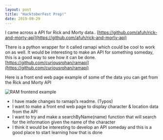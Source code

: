 ```yaml
---
layout: post
title: "HacktoberFest Prep!"
date: 2019-09-29
---
```

I came across a API for Rick and Morty data.. [https://github.com/afuh/rick-and-morty-api](https://github.com/afuh/rick-and-morty-api)

There is a python wrapper for it called ramapi which could be cool to work on as well. It would be interesting to make an API for something someday, this is a good way to see how it can be done. [https://github.com/curiousrohan/ramapi](https://github.com/curiousrohan/ramapi)

Here is a front end web page example of some of the data you can get from the Rick and Morty API

![RAM frontend example](https://awesomeresponsibility.files.wordpress.com/2019/09/image-3.png?w=886)

<div class="postUL" markdown="1">

- I have made changes to ramapi’s readme. (Typos)
- I want to make a front end web page to display character & location data from the API
- I want to try and make a searchByName(name) function that will search for the information given the name of the character
- I think it would be interesting to develop an API someday and this is a good place to start learning how that is done

</div>